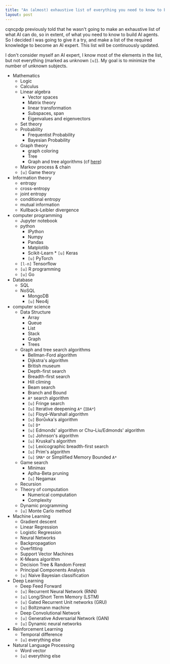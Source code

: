 ```yaml
---
title: "An (almost) exhaustive list of everything you need to know to become an AI expert"
layout: post
---
```


cqncpdp previously told that he wasn't going to make an exhaustive list of what
AI can do, so in extent, of what you need to know to build AI agents. So I
decided I was going to give it a try, and make a list of the required knowledge
to become an AI expert. This list will be continuously updated.

I don't consider myself an AI expert, I know most of the elements in the
list, but not everything (marked as unknown `[u]`). My goal is to minimize the
number of unknown subjects.



* Mathematics
	* Logic
	* Calculus
	* Linear algebra
		* Vector spaces
		* Matrix theory
		* linear transformation
		* Subspaces, span
		* Eigenvalues and eigenvectors
	* Set theory
	* Probability
		* Frequentist Probability
		* Bayesian Probability
	* Graph theory
		* graph coloring
		* Tree
		* Graph and tree algorithms (cf [here](#gtsa))
	* Markov process & chain
	* `[u]` Game theory
* Information theory
	* entropy
	* cross-entropy
	* joint entropy
	* conditional entropy
	* mutual information
	* Kullback-Leibler divergence
* computer programming
	* Jupyter notebook
	* python
		* IPython
		* Numpy
		* Pandas
		* Matplotlib
		* Scikit-Learn
                * `[u]` Keras
		* `[u]` PyTorch
	* `[l-n]` Tensorflow
	* `[u]` R programming
	* `[u]` Go
* Database
	* SQL
	* NoSQL
		* MongoDB
		* `[u]` Neo4j
* computer science
	* Data Structure
		* Array
		* Queue
		* List
		* Stack
		* Graph
		* Trees
	* <span id="gtsa">Graph and tree search algorithms</span> 
		* Bellman-Ford algorithm
		* Dijkstra's algorithm
		* British museum
		* Depth-first search
		* Breadth-first search
		* Hill climing
		* Beam search
		* Branch and Bound
		* `A*` search algorithm
		* `[u]` Fringe search
		* `[u]` Iterative deepening `A*` (`IDA*`)
		* `[u]` Floyd–Warshall algorithm
		* `[u]` Borůvka's algorithm
		* `[u]` `D*` 
		* `[u]` Edmonds' algorithm or Chu–Liu/Edmonds' algorithm 
		* `[u]` Johnson's algorithm
		* `[u]` Kruskal's algorithm
		* `[u]` Lexicographic breadth-first search
		* `[u]` Prim's algorithm
		* `[u]` `SMA*` or Simplified Memory Bounded `A*`
	* Game search
		* Minimax	
		* Aplha-Beta pruning
		* `[u]` Negamax
	* Recursion
	* Theory of computation
		* Numerical computation
		* Complexity 
	* Dynamic programming
	* `[u]` Monte Carlo method
* Machine Learning
	* Gradient descent
	* Linear Regression
	* Logistic Regression
	* Neural Networks
	* Backpropagation
	* Overfitting
	* Support Vector Machines
	* K-Means algorithm
	* Decision Tree & Random Forest
	* Principal Components Analysis
	* `[u]` Naive Bayesian classification
* Deep Learning
	* Deep Feed Forward
	* `[u]` Recurrent Neural Network (RNN)
	* `[u]` Long/Short Term Memory (LSTM)
	* `[u]` Gated Recurrent Unit networks (GRU)
	* `[u]` Boltzmann machine
	* Deep Convolutional Network
	* `[u]` Generative Adversarial Network (GAN)
	* `[u]` Dynamic neural networks
* Reinforcement Learning
	* Temporal difference
	* `[u]` everything else
* Natural Language Processing
	* Word vector
	* `[u]` everything else


